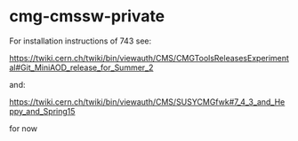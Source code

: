 # cmg-cmssw-private

For installation instructions of 743 see:

https://twiki.cern.ch/twiki/bin/viewauth/CMS/CMGToolsReleasesExperimental#Git_MiniAOD_release_for_Summer_2

and:

https://twiki.cern.ch/twiki/bin/viewauth/CMS/SUSYCMGfwk#7_4_3_and_Heppy_and_Spring15

for now
